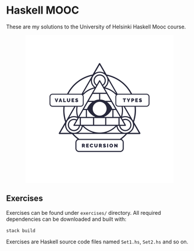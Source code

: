 # Haskell MOOC

These are my solutions to the University of Helsinki Haskell Mooc course.

<p align="center"><img alt="Course logo" src="img/haskell-mooc-logo.svg" width="400" align="center"></p>

## Exercises

Exercises can be found under `exercises/` directory. All required dependencies
can be downloaded and built with:

```
stack build
```

Exercises are Haskell source code files named `Set1.hs`, `Set2.hs` and so on.